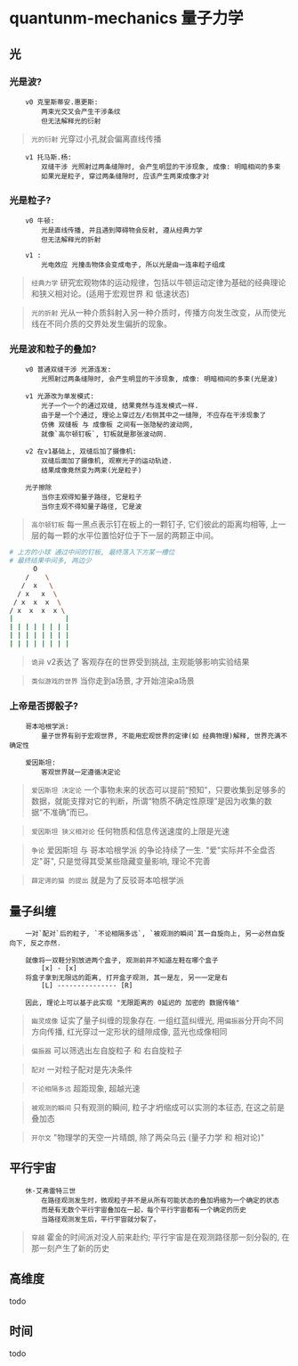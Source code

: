 # quantunm-mechanics 量子力学

## 光

### 光是波?

        v0 克里斯蒂安.惠更斯:
            两束光交叉会产生干涉条纹
            但无法解释光的衍射

> `光的衍射` 光穿过小孔就会偏离直线传播

        v1 托马斯.杨:
            双缝干涉 光照射过两条缝隙时, 会产生明显的干涉现象, 成像: 明暗相间的多束
            如果光是粒子, 穿过两条缝隙时, 应该产生两束成像才对

### 光是粒子?

        v0 牛顿:
            光是直线传播, 并且遇到障碍物会反射, 遵从经典力学
            但无法解释光的折射

        v1 :
            光电效应 光撞击物体会变成电子, 所以光是由一连串粒子组成

> `经典力学` 研究宏观物体的运动规律，包括以牛顿运动定律为基础的经典理论和狭义相对论。(适用于宏观世界 和 低速状态)

> `光的折射` 光从一种介质斜射入另一种介质时，传播方向发生改变，从而使光线在不同介质的交界处发生偏折的现象。

### 光是波和粒子的叠加?

        v0 普通双缝干涉 光源连发:
            光照射过两条缝隙时, 会产生明显的干涉现象, 成像: 明暗相间的多束(光是波)

        v1 光源改为单发模式:
            光子一个一个的通过双缝, 结果竟然与连发模式一样.
            由于是一个个通过, 理论上穿过左/右侧其中之一缝隙, 不应存在干涉现象了
            仿佛 双缝板 与 成像板 之间有一张隐秘的波动网, 
            就像`高尔顿钉板`, 钉板就是那张波动网.
            
        v2 在v1基础上, 双缝后加了摄像机:
            双缝后面加了摄像机, 观察光子的运动轨迹.
            结果成像竟然变为两束(光是粒子)

        光子擦除
            当你主观得知量子路径, 它是粒子
            当你主观不得知量子路径, 它是波

> `高尔顿钉板` 每一黑点表示钉在板上的一颗钉子, 它们彼此的距离均相等, 上一层的每一颗的水平位置恰好位于下一层的两颗正中间。

```bash
# 上方的小球 通过中间的钉板, 最终落入下方某一槽位
# 最终结果中间多, 两边少
      O 
    /    \
   /  x   \
  / x   x  \
 / x  x  x  \
/ x  x  x  x \
|             |
| | | | | | | |
| | | | | | | |
| | | | | | | |
```

> `诡异` v2表达了 客观存在的世界受到挑战, 主观能够影响实验结果

> `类似游戏的世界` 当你走到a场景, 才开始渲染a场景

### 上帝是否掷骰子?

        哥本哈根学派:
            量子世界有别于宏观世界, 不能用宏观世界的定律(如 经典物理)解释, 世界充满不确定性

        爱因斯坦:
            客观世界就一定遵循决定论

> `爱因斯坦 决定论` 一个事物未来的状态可以提前“预知”，只要收集到足够多的数据，就能支撑对它的判断，所谓“物质不确定性原理”是因为收集的数据“不准确”而已。

> `爱因斯坦 狭义相对论` 任何物质和信息传送速度的上限是光速

> `争论` 爱因斯坦 与 哥本哈根学派 的争论持续了一生. "爱"实际并不全盘否定"哥", 只是觉得其受某些隐藏变量影响, 理论不完善

> `薛定谔的猫 的提出` 就是为了反驳哥本哈根学派

## 量子纠缠

        一对`配对`后的粒子, `不论相隔多远`, `被观测的瞬间`其一自旋向上, 另一必然自旋向下, 反之亦然.

        就像将一双鞋分别放进两个盒子, 观测前并不知道左鞋在哪个盒子
            [x] - [x]
        将盒子拿到无限远的距离, 打开盒子观测, 其一是左, 另一一定是右
            [L] --------------- [R]

        因此, 理论上可以基于此实现 "无限距离的 0延迟的 加密的 数据传输"

> `幽灵成像` 证实了量子纠缠的现象存在. 一组红蓝纠缠光, 用`偏振器`分开向不同方向传播, 红光穿过一定形状的缝隙成像, 蓝光也成像相同

> `偏振器` 可以筛选出左自旋粒子 和 右自旋粒子

> `配对` 一对粒子配对是先决条件

> `不论相隔多远` 超距现象, 超越光速

> `被观测的瞬间` 只有观测的瞬间, 粒子才坍缩成可以实测的本征态, 在这之前是叠加态

> `开尔文` "物理学的天空一片晴朗, 除了两朵乌云 (量子力学 和 相对论)"

## 平行宇宙

        休·艾弗雷特三世
            在路径观测发生时，微观粒子并不是从所有可能状态的叠加坍缩为一个确定的状态
            而是有无数个平行宇宙叠加在一起，每个平行宇宙都有一个确定的历史
            当路径观测发生后，平行宇宙就分裂了。

> `穿越` 霍金的时间派对没人前来赴约; 平行宇宙是在观测路径那一刻分裂的, 在那一刻产生了新的历史

## 高维度

todo

## 时间

todo